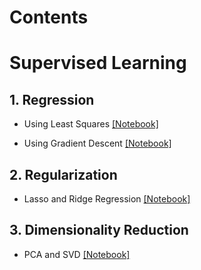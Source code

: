 # Contents

# Supervised Learning
## 1. Regression
  
  - Using Least Squares [[Notebook]](https://github.com/LaxmanSinghTomar/Machine-Learning/blob/master/Tutorials/Linear%20Regression/Linear%20Regression%20using%20Least%20Squares.ipynb)
  
  - Using Gradient Descent [[Notebook]](https://github.com/LaxmanSinghTomar/Machine-Learning/blob/master/Tutorials/Linear%20Regression/Linear%20Regression%20using%20Gradient%20Descent.ipynb)
  
## 2. Regularization

  - Lasso and Ridge Regression [[Notebook]](https://github.com/LaxmanSinghTomar/Machine-Learning/blob/master/Tutorials/Regularization/Regularization.ipynb)

## 3. Dimensionality Reduction

- PCA and SVD [[Notebook]](https://github.com/LaxmanSinghTomar/Machine-Learning/blob/master/Tutorials/Dimensionality%20Reduction/Dimensionality%20Reduction.ipynb)
